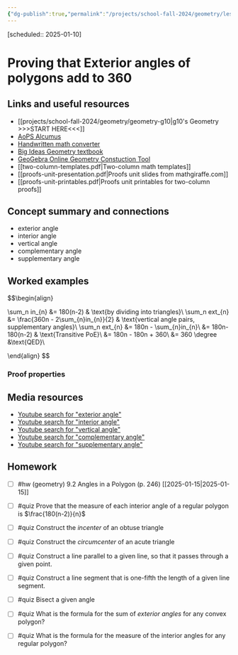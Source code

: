 ```yaml
---
{"dg-publish":true,"permalink":"/projects/school-fall-2024/geometry/lessons/prove-exterior-angles-360/"}
---
```



 [scheduled:: 2025-01-10] 

#  Proving that Exterior angles of polygons add to 360

## Links and useful resources 

- [[projects/school-fall-2024/geometry/geometry-g10\|g10's Geometry >>>START HERE<<<]]
- [AoPS Alcumus](https://artofproblemsolving.com/alcumus)
- [Handwritten math converter](https://webdemo.myscript.com/views/math/index.html#)
- [Big Ideas Geometry textbook](https://bim.easyaccessmaterials.com/?level=12)
- [GeoGebra Online Geometry Constuction Tool](https://www.geogebra.org/geometry?lang=en/)
- [[two-column-templates.pdf|Two-column math templates]]
- [[proofs-unit-presentation.pdf|Proofs unit slides from mathgiraffe.com]]
- [[proofs-unit-printables.pdf|Proofs unit printables for two-column proofs]]



## Concept summary and connections


- exterior angle 
- interior angle 
- vertical angle 
- complementary angle 
- supplementary angle 

## Worked examples
$$\begin{align}

\sum_n in_{n} &= 180(n-2) & \text{by dividing into triangles}\\
\sum_n ext_{n} &= \frac{360n - 2\sum_{n}in_{n}}{2} & \text{vertical angle pairs, supplementary angles}\\
\sum_n ext_{n} &= 180n - \sum_{n}in_{n}\\
&= 180n-180(n-2) & \text{Transitive PoE}\\
&= 180n - 180n + 360\\
&= 360 \degree &\text{QED}\\

\end{align}
$$

### Proof properties 



## Media resources

- [Youtube search for "exterior angle"](https://www.youtube.com/results?search_query=exterior%20angle) 
- [Youtube search for "interior angle"](https://www.youtube.com/results?search_query=interior%20angle) 
- [Youtube search for "vertical angle"](https://www.youtube.com/results?search_query=vertical%20angle) 
- [Youtube search for "complementary angle"](https://www.youtube.com/results?search_query=complementary%20angle) 
- [Youtube search for "supplementary angle"](https://www.youtube.com/results?search_query=supplementary%20angle) 

## Homework


- [ ] #hw (geometry) 9.2 Angles in a Polygon  (p. 246) [[2025-01-15\|2025-01-15]]

- [ ] #quiz Prove that the measure of each interior angle of a regular polygon is $\frac{180(n-2)}{n}$
- [ ] #quiz Construct the *incenter* of an obtuse triangle
- [ ] #quiz Construct the *circumcenter* of an acute triangle
- [ ] #quiz Construct a line parallel to a given line, so that it passes through a given point.
- [ ] #quiz Construct a line segment that is one-fifth the length of a given line segment.
- [ ] #quiz Bisect a given angle
- [ ] #quiz What is the formula for the sum of *exterior angles* for any convex polygon?
- [ ] #quiz What is the formula for the measure of the interior angles for any regular polygon?